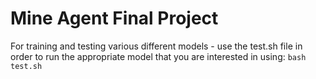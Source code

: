 # Mine Agent Final Project
For training and testing various different models - use the test.sh file in order to run the appropriate model that you are interested in using:
```bash test.sh```


